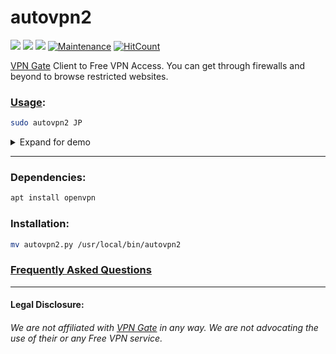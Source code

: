 # autovpn2
![](https://img.shields.io/badge/autovpn2-python_2.7-blue.svg?style=flat-square) ![](https://img.shields.io/badge/dependencies-openvpn-orange.svg?style=flat-square)  [![](https://img.shields.io/badge/License-WTFPL%202.0-lightgrey.svg?style=flat-square)](http://www.wtfpl.net/) [![Maintenance](https://img.shields.io/badge/Maintained%3F-yes-green.svg?style=flat-square)](https://github.com/ruped24/autovpn2/graphs/commit-activity) [![HitCount](http://hits.dwyl.io/ruped24/ruped24/autovpn2.svg?style=flat-square)](http://hits.dwyl.io/ruped24/ruped24/autovpn2)

[VPN Gate](https://www.vpngate.net/en/) Client to Free VPN Access. You can get through firewalls and beyond to browse restricted websites. 

### [Usage](https://github.com/ruped24/autovpn2/wiki/Autovpn2-Usage):

```bash
sudo autovpn2 JP
```
<details><summary>Expand for demo</summary>
<br>

| [Screenshot](https://drive.google.com/file/d/10oEKydkW7YzZFK7VLOvAzz3HSzSIoED4/view?usp=sharing) | [Demo](https://drive.google.com/file/d/16VfJfKZqqR0RYzVxmPgfhGNKwsuYHVph/view?usp=sharing) |

* [Check My IPx](https://ipx.ac/)
* [What is my proxy](http://www.whatismyproxy.com)
* [DNS leak test](http://dnsleaktest.com)

</details>

---

### Dependencies:
```bash
apt install openvpn
```
### Installation:
```bash
mv autovpn2.py /usr/local/bin/autovpn2
```
### [Frequently Asked Questions](https://github.com/ruped24/autovpn2/wiki/FAQ)



---
#### Legal Disclosure:

###### We are not affiliated with [VPN Gate](https://www.vpngate.net/en/) in any way. We are not advocating the use of their or any Free VPN service.

